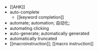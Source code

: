 - [[AHK]]
- auto-complete
    - [[keyword completion]]
- automate; automation; 自动化;
- automating clicking
- auto-generate; automatically generated
- automatically truncated
- [[macroinstruction]]; [[macro instruction]]
